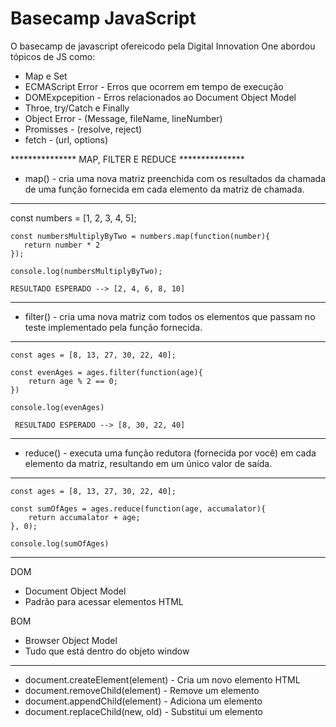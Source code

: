 # Basecamp JavaScript

O basecamp de javascript ofereicodo pela Digital Innovation One abordou tópicos de JS como:

* Map e Set
* ECMAScript Error - Erros que ocorrem em tempo de execução
* DOMExpcepition - Erros relacionados ao Document Object Model
* Throe, try/Catch e Finally
* Object Error - (Message, fileName, lineNumber)
* Promisses - (resolve, reject)
* fetch - (url, options)

 *************** MAP, FILTER E REDUCE ***************
* map() - cria uma nova matriz preenchida com os resultados da chamada de uma função fornecida em cada elemento da matriz de chamada.
-------------------------------------------------------------
   const numbers = [1, 2, 3, 4, 5];                              

    const numbersMultiplyByTwo = numbers.map(function(number){  
       return number * 2
    });

    console.log(numbersMultiplyByTwo);

    RESULTADO ESPERADO --> [2, 4, 6, 8, 10]
-------------------------------------------------------------

* filter() - cria uma nova matriz com todos os elementos que passam no teste implementado pela função fornecida.

-------------------------------------------------------------
    const ages = [8, 13, 27, 30, 22, 40];

    const evenAges = ages.filter(function(age){
        return age % 2 == 0;
    })

    console.log(evenAges)

     RESULTADO ESPERADO --> [8, 30, 22, 40]
-------------------------------------------------------------

* reduce() - executa uma função redutora (fornecida por você) em cada elemento da matriz, resultando em um único valor de saída.

-------------------------------------------------------------
    const ages = [8, 13, 27, 30, 22, 40];

    const sumOfAges = ages.reduce(function(age, accumalator){
        return accumalator + age;
    }, 0);

    console.log(sumOfAges)
-------------------------------------------------------------
DOM 
- Document Object Model
- Padrão para acessar elementos HTML

BOM
- Browser Object Model
- Tudo que está dentro do objeto window
-------------------------------------------------------------
- document.createElement(element) - Cria um novo elemento HTML
- document.removeChild(element) - Remove um elemento
- document.appendChild(element) - Adiciona um elemento
- document.replaceChild(new, old) - Substitui um elemento
